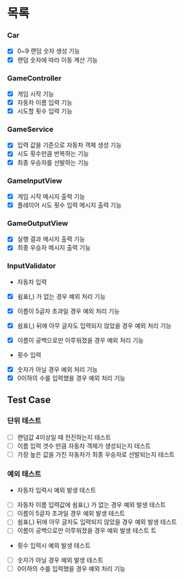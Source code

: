 # 목록

### Car

- [X] 0~9 랜덤 숫자 생성 기능
- [X] 랜덤 숫자에 따라 이동 계산 기능

### GameController

- [X] 게임 시작 기능
- [X] 자동차 이름 입력 기능
- [X] 시도할 횟수 입력 기능

### GameService

- [X] 입력 값을 기준으로 자동차 객체 생성 기능
- [X] 시도 횟수만큼 반복하는 기능
- [X] 최종 우승자를 선발하는 기능

### GameInputView

- [X] 게임 시작 메시지 출력 기능
- [X] 플레이어 시도 횟수 입력 메시지 출력 기능

### GameOutputView

- [X] 실행 결과 메시지 출력 기능
- [X] 최종 우승자 메시지 출력 기능

### InputValidator

- 자동차 입력
- [X] 쉼표(,) 가 없는 경우 예외 처리 기능
- [X] 이름이 5글자 초과일 경우 예외 처리 기능
- [X] 쉼표(,) 뒤에 아무 글자도 입력되지 않았을 경우 예외 처리 기능
- [X] 이름이 공백으로만 이루워졌을 경우 예외 처리 기능


- 횟수 입력
- [X] 숫자가 아닐 경우 예외 처리 기능
- [X] 0이하의 수를 입력했을 경우 예외 처리 기능

## Test Case

### 단위 테스트

- [ ] 랜덤값 4이상일 때 전진하는지 테스트
- [ ] 이름 입력 갯수 만큼 자동차 객체가 생성되는지 테스트
- [ ] 가장 높은 값을 가진 자동차가 최종 우승자로 선발되는지 테스트

### 예외 테스트

- 자동차 입력시 예외 발생 테스트
- [ ] 자동차 이름 입력값에 쉼표(,) 가 없는 경우 예외 발생 테스트
- [ ] 이름이 5글자 초과일 경우 예외 발생 테스트
- [ ] 쉼표(,) 뒤에 아무 글자도 입력되지 않았을 경우 예외 발생 테스트
- [ ] 이름이 공백으로만 이루워졌을 경우 예외 발생 테스트
  트

- 횟수 입력시 예외 발생 테스트
- [ ] 숫자가 아닐 경우 예외 발생 테스트
- [ ] 0이하의 수를 입력했을 경우 예외 처리 기능